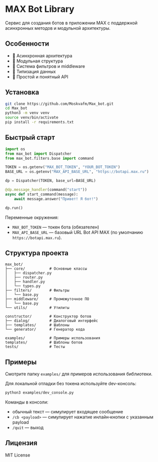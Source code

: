 # MAX Bot Library

Сервис для создания ботов в приложении MAX с поддержкой асинхронных методов и модульной архитектуры.

## Особенности

- 🚀 Асинхронная архитектура
- 🧩 Модульная структура
- 🔧 Система фильтров и middleware
- 📝 Типизация данных
- 🎯 Простой и понятный API

## Установка

```bash
git clone https://github.com/Moskvafm/Max_bot.git
cd Max_bot
python3 -m venv venv
source venv/bin/activate
pip install -r requirements.txt
```

## Быстрый старт

```python
import os
from max_bot import Dispatcher
from max_bot.filters.base import command

TOKEN = os.getenv("MAX_BOT_TOKEN", "YOUR_BOT_TOKEN")
BASE_URL = os.getenv("MAX_API_BASE_URL", "https://botapi.max.ru")

dp = Dispatcher(TOKEN, base_url=BASE_URL)

@dp.message_handler(command("start"))
async def start_command(message):
    await message.answer("Привет! Я бот!")

dp.run()
```

Переменные окружения:
- `MAX_BOT_TOKEN` — токен бота (обязателен)
- `MAX_API_BASE_URL` — базовый URL Bot API MAX (по умолчанию `https://botapi.max.ru`).

## Структура проекта

```
max_bot/
├── core/           # Основные классы
│   ├── dispatcher.py
│   ├── router.py
│   ├── handler.py
│   └── types.py
├── filters/        # Фильтры
│   └── base.py
├── middleware/     # Промежуточное ПО
│   └── base.py
└── utils/          # Утилиты

constructor/        # Конструктор ботов
├── dialog/         # Диалоговый интерфейс
├── templates/      # Шаблоны
└── generator/      # Генератор кода

examples/           # Примеры использования
templates/          # Шаблоны ботов
tests/              # Тесты
```

## Примеры

Смотрите папку `examples/` для примеров использования библиотеки.

Для локальной отладки без токена используйте dev-консоль:

```bash
python3 examples/dev_console.py
```

Команды в консоли:
- обычный текст — симулирует входящее сообщение
- `/cb <payload>` — симулирует нажатие инлайн‑кнопки с указанным payload
- `/quit` — выход

## Лицензия

MIT License
